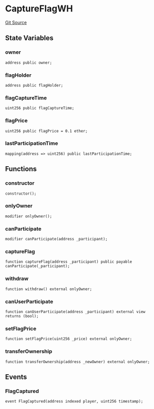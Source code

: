 # CaptureFlagWH
[Git Source](https://github.com-smastropiero/SherryLabs/sherry-contracts/blob/ef85f626b2f11fa0f36e09ddd8fdd3d9da90d8ba/contracts/examples/wormhole/CaptureFlagWH.sol)


## State Variables
### owner

```solidity
address public owner;
```


### flagHolder

```solidity
address public flagHolder;
```


### flagCaptureTime

```solidity
uint256 public flagCaptureTime;
```


### flagPrice

```solidity
uint256 public flagPrice = 0.1 ether;
```


### lastParticipationTime

```solidity
mapping(address => uint256) public lastParticipationTime;
```


## Functions
### constructor


```solidity
constructor();
```

### onlyOwner


```solidity
modifier onlyOwner();
```

### canParticipate


```solidity
modifier canParticipate(address _participant);
```

### captureFlag


```solidity
function captureFlag(address _participant) public payable canParticipate(_participant);
```

### withdraw


```solidity
function withdraw() external onlyOwner;
```

### canUserParticipate


```solidity
function canUserParticipate(address _participant) external view returns (bool);
```

### setFlagPrice


```solidity
function setFlagPrice(uint256 _price) external onlyOwner;
```

### transferOwnership


```solidity
function transferOwnership(address _newOwner) external onlyOwner;
```

## Events
### FlagCaptured

```solidity
event FlagCaptured(address indexed player, uint256 timestamp);
```

